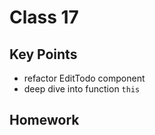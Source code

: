 # Class 17

## Key Points
- refactor EditTodo component
- deep dive into function `this`

## Homework
